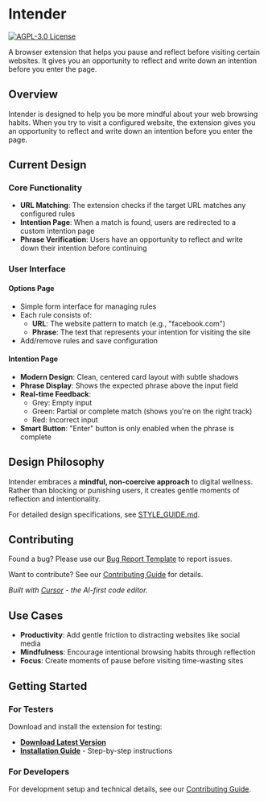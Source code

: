 # Intender

[![AGPL-3.0 License](https://img.shields.io/badge/License-AGPL%20v3-blue.svg)](https://www.gnu.org/licenses/agpl-3.0)

A browser extension that helps you pause and reflect before visiting certain websites. It gives you an opportunity to reflect and write down an intention before you enter the page.

## Overview

Intender is designed to help you be more mindful about your web browsing habits. When you try to visit a configured website, the extension gives you an opportunity to reflect and write down an intention before you enter the page.

## Current Design

### Core Functionality

- **URL Matching**: The extension checks if the target URL matches any configured rules
- **Intention Page**: When a match is found, users are redirected to a custom intention page
- **Phrase Verification**: Users have an opportunity to reflect and write down their intention before continuing

### User Interface

#### Options Page

- Simple form interface for managing rules
- Each rule consists of:
  - **URL**: The website pattern to match (e.g., "facebook.com")
  - **Phrase**: The text that represents your intention for visiting the site
- Add/remove rules and save configuration

#### Intention Page

- **Modern Design**: Clean, centered card layout with subtle shadows
- **Phrase Display**: Shows the expected phrase above the input field
- **Real-time Feedback**:
  - Grey: Empty input
  - Green: Partial or complete match (shows you're on the right track)
  - Red: Incorrect input
- **Smart Button**: "Enter" button is only enabled when the phrase is complete

## Design Philosophy

Intender embraces a **mindful, non-coercive approach** to digital wellness. Rather than blocking or punishing users, it creates gentle moments of reflection and intentionality.

For detailed design specifications, see [STYLE_GUIDE.md](./STYLE_GUIDE.md).

## Contributing

Found a bug? Please use our [Bug Report Template](./BUG_REPORT_TEMPLATE.md) to report issues.

Want to contribute? See our [Contributing Guide](./CONTRIBUTING.md) for details.

_Built with [Cursor](https://cursor.sh) - the AI-first code editor._

## Use Cases

- **Productivity**: Add gentle friction to distracting websites like social media
- **Mindfulness**: Encourage intentional browsing habits through reflection
- **Focus**: Create moments of pause before visiting time-wasting sites

## Getting Started

### For Testers

Download and install the extension for testing:

- **[Download Latest Version](https://github.com/jonathanmoregard/intender/releases/latest/download/intender-chrome.zip)**
- **[Installation Guide](./INSTALL_GUIDE.md)** - Step-by-step instructions

### For Developers

For development setup and technical details, see our [Contributing Guide](./CONTRIBUTING.md).
